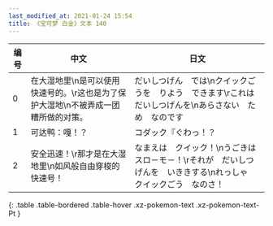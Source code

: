 ```yaml
---
last_modified_at: 2021-01-24 15:54
title: 《宝可梦 白金》文本 140
---
```

| 编号 | 中文 | 日文 |
| ---- | ---- | ---- |
| 0 | 在大湿地里\n是可以使用快速号的。\r这也是为了保护大湿地\n不被弄成一团糟所做的对策。 | だいしつげん　では\nクイックごうを　りよう　できます\rこれは　だいしつげんを\nあらさない　ため　なのです |
| 1 | 可达鸭：嘎！？ | コダック『ぐわっ！？ |
| 2 | 安全迅速！\r那才是在大湿地里\n如风般自由穿梭的快速号！ | なまえは　クイック！\nうごきは　スロ－モ－！\rそれが　だいしつげんを　いききする\nれっしゃ　クイックごう　なのさ！ |
{: .table .table-bordered .table-hover .xz-pokemon-text .xz-pokemon-text-Pt }